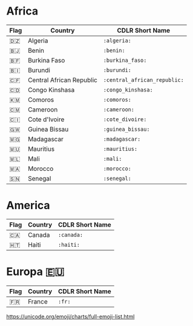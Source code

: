 # Africa

|  Flag                     | Country          | CDLR Short Name                      |
|---------------------------|------------------|--------------------------------------|
| :algeria:                 | Algeria          | `:algeria:`                          |
| :benin:                   | Benin            | `:benin:`                            |
| :burkina_faso:            | Burkina Faso     | `:burkina_faso:`                     |
| :burundi:                 | Burundi          | `:burundi:`                          |
| :central_african_republic:| Central African Republic | `:central_african_republic:` |
| :congo_kinshasa:          | Congo Kinshasa   | `:congo_kinshasa:`                   |
| :comoros:                 | Comoros          | `:comoros:`                          |
| :cameroon:                | Cameroon         | `:cameroon:`                         |
| :cote_divoire:            | Cote d'Ivoire    | `:cote_divoire:`                     |
| :guinea_bissau:           | Guinea Bissau    | `:guinea_bissau:`                    |
| :madagascar:              | Madagascar       | `:madagascar:`                       | 
| :mauritius:               | Mauritius        | `:mauritius:`                        | 
| :mali:                    | Mali             | `:mali:`                             |
| :morocco:                 | Morocco          | `:morocco:`                          |
| :senegal:                 | Senegal          | `:senegal:`                          |

# America

|  Flag          | Country          | CDLR Short Name    |
|----------------|------------------|--------------------|
| :canada:       | Canada           | `:canada:`         |
| :haiti:        | Haiti            | `:haiti:`          |

# Europa :european_union:

|  Flag          | Country          | CDLR Short Name    |
|----------------|------------------|--------------------|
| :fr:           | France           | `:fr:`             |


https://unicode.org/emoji/charts/full-emoji-list.html
